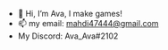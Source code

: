 - 👋 Hi, I’m Ava, I make games!
- 📫 my email: mahdi47444@gmail.com
- My Discord: Ava_Ava#2102

<!---
AryAryy/AryAryy is a ✨ special ✨ repository because its `README.md` (this file) appears on your GitHub profile.
You can click the Preview link to take a look at your changes.
--->
